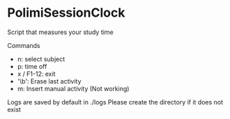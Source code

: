 # PolimiSessionClock
Script that measures your study time

Commands
- n: select subject
- p: time off
- x / F1-12: exit
- '\b': Erase last activity
- m: Insert manual activity (Not working)

Logs are saved by default in ./logs
Please create the directory if it does not exist
